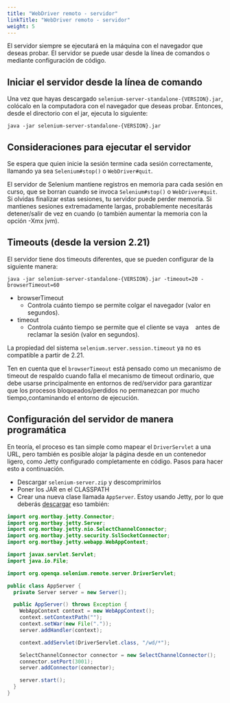 ```yaml
---
title: "WebDriver remoto - servidor"
linkTitle: "WebDriver remoto - servidor"
weight: 5
---
```


El servidor siempre se ejecutará en la máquina con el navegador que deseas
probar. El servidor se puede usar desde la línea de comandos o mediante 
configuración de código.


## Iniciar el servidor desde la línea de comando

Una vez que hayas descargado `selenium-server-standalone-{VERSION}.jar`,
colócalo en la computadora con el navegador que deseas probar. Entonces,
desde el directorio con el jar, ejecuta lo siguiente:

```shell
java -jar selenium-server-standalone-{VERSION}.jar
```

## Consideraciones para ejecutar el servidor

Se espera que quien inicie la sesión termine cada sesión correctamente, llamando
ya sea `Selenium#stop()` o `WebDriver#quit`.

El servidor de Selenium mantiene registros en memoria
para cada sesión en curso, que se borran cuando se invoca
`Selenium#stop()` o `WebDriver#quit`.
Si olvidas finalizar estas sesiones, tu servidor puede perder memoria. 
Si mantienes sesiones extremadamente largas, 
probablemente necesitarás detener/salir de vez en cuando 
(o también aumentar la memoria con la opción -Xmx jvm).


## Timeouts (desde la version 2.21)

El servidor tiene dos timeouts diferentes, 
que se pueden configurar de la siguiente manera:

```shell
java -jar selenium-server-standalone-{VERSION}.jar -timeout=20 -browserTimeout=60
```

* browserTimeout
  * Controla cuánto tiempo se permite colgar el navegador (valor en segundos).
* timeout
  * Controla cuánto tiempo se permite que el cliente se vaya
   antes de reclamar la sesión (valor en segundos).

La propiedad del sistema `selenium.server.session.timeout`
ya no es compatible a partir de 2.21.

Ten en cuenta que el `browserTimeout`
está pensado como un mecanismo de timeout de respaldo
cuando falla el mecanismo de timeout ordinario,
que debe usarse principalmente en entornos de red/servidor
para garantizar que los procesos bloqueados/perdidos no permanezcan 
por mucho tiempo,contaminando el entorno de ejecución.


## Configuración del servidor de manera programática

En teoría, el proceso es tan simple como mapear el `DriverServlet` a
una URL, pero también es posible alojar la página desde en un contenedor ligero,
como Jetty configurado completamente en código. Pasos para hacer esto
a continuación.

* Descargar `selenium-server.zip` y descomprimirlos
* Poner los JAR en el CLASSPATH
* Crear una nueva clase llamada `AppServer`. Estoy usando
Jetty, por lo que deberás [descargar](//www.eclipse.org/jetty/download.html)
eso también:

```java
import org.mortbay.jetty.Connector;
import org.mortbay.jetty.Server;
import org.mortbay.jetty.nio.SelectChannelConnector;
import org.mortbay.jetty.security.SslSocketConnector;
import org.mortbay.jetty.webapp.WebAppContext;

import javax.servlet.Servlet;
import java.io.File;

import org.openqa.selenium.remote.server.DriverServlet;

public class AppServer {
  private Server server = new Server();

  public AppServer() throws Exception {
    WebAppContext context = new WebAppContext();
    context.setContextPath("");
    context.setWar(new File("."));
    server.addHandler(context);

    context.addServlet(DriverServlet.class, "/wd/*");

    SelectChannelConnector connector = new SelectChannelConnector();
    connector.setPort(3001);
    server.addConnector(connector);

    server.start();
  }
}
```

